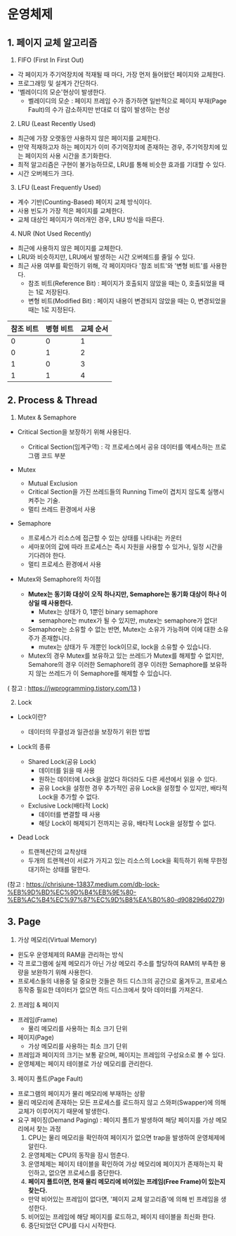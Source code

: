 # 운영체제

## 1. 페이지 교체 알고리즘
1. FIFO (First In First Out)
- 각 페이지가 주기억장치에 적재될 때 마다, 가장 먼저 들어왔던 페이지와 교체한다.
- 프로그래밍 및 설계가 간단하다.
- '벨레이디의 모순'현상이 발생한다.
  - 벨레이디의 모순 : 페이지 프레임 수가 증가하면 일반적으로 페이지 부재(Page Fault)의 수가 감소하지만 반대로 더 많이 발생하는 현상

2. LRU (Least Recently Used)
- 최근에 가장 오랫동안 사용하지 않은 페이지를 교체한다.
- 만약 적재하고자 하는 페이지가 이미 주기억장치에 존재하는 경우, 주기억장치에 있는 페이지의 사용 시간을 초기화한다.
- 최적 알고리즘은 구현이 불가능하므로, LRU를 통해 비슷한 효과를 기대할 수 있다.
- 시간 오버헤드가 크다.

3. LFU (Least Frequently Used)
- 계수 기반(Counting-Based) 페이지 교체 방식이다.
- 사용 빈도가 가장 적은 페이지를 교체한다.
- 교체 대상인 페이지가 여러개인 경우, LRU 방식을 따른다.

4. NUR (Not Used Recently)
- 최근에 사용하지 않은 페이지를 교체한다.
- LRU와 비슷하지만, LRU에서 발생하는 시간 오버헤드를 줄일 수 있다.
- 최근 사용 여부를 확인하기 위해, 각 페이지마다 '참조 비트'와 '변형 비트'를 사용한다.
  - 참조 비트(Reference Bit) : 페이지가 호출되지 않았을 때는 0, 호출되었을 때는 1로 저장된다.
  - 변형 비트(Modified Bit) : 페이지 내용이 변경되지 않았을 때는 0, 변경되었을 때는 1로 지정된다.
  
참조 비트 | 병형 비트 | 교체 순서
--- | --- | ---
0 | 0 | 1
0 | 1 | 2
1 | 0 | 3
1 | 1 | 4

## 2. Process & Thread
1. Mutex & Semaphore
* Critical Section을 보장하기 위해 사용된다.
  * Critical Section(임계구역) : 각 프로세스에서 공유 데이터를 액세스하는 프로그램 코드 부분
  
* Mutex
  * Mutual Exclusion
  * Critical Section을 가진 쓰레드들의 Running Time이 겹치지 않도록 실행시켜주는 기술.
  * 멀티 쓰레드 환경에서 사용
  
* Semaphore
  * 프로세스가 리소스에 접근할 수 있는 상태를 나타내는 카운터
  * 세마포어의 값에 따라 프로세스는 즉시 자원을 사용할 수 있거나, 일정 시간을 기다려야 한다.
  * 멀티 프로세스 환경에서 사용

* Mutex와 Semaphore의 차이점
  * **Mutex는 동기화 대상이 오직 하나지만, Semaphore는 동기화 대상이 하나 이상일 때 사용한다.**
    * Mutex는 상태가 0, 1뿐인 binary semaphore
    * semaphore는 mutex가 될 수 있지만, mutex는 semaphore가 없다!
  * Semaphore는 소유할 수 없는 반면, Mutex는 소유가 가능하며 이에 대한 소유주가 존재합니다.
    * mutex는 상태가 두 개뿐인 lock이므로, lock을 소유할 수 있습니다.
  * Mutex의 경우 Mutex를 보유하고 있는 쓰레드가 Mutex를 해제할 수 없지만, Semahore의 경우 이러한 Semaphore의 경우 이러한 Semaphore를 보유하지 않는 쓰레드가 이 Semaphore를 해제할 수 있습니다.

( 참고 : https://jwprogramming.tistory.com/13 )

2. Lock
* Lock이란?
  * 데이터의 무결성과 일관성을 보장하기 위한 방법

* Lock의 종류
  * Shared Lock(공유 Lock)
    * 데이터를 읽을 때 사용
    * 원하는 데이터에 Lock을 걸었다 하더라도 다른 세션에서 읽을 수 있다.
    * 공유 Lock을 설정한 경우 추가적인 공유 Lock을 설정할 수 있지만, 배타적 Lock을 추가할 수 없다.
  * Exclusive Lock(배타적 Lock)
    * 데이터를 변결할 때 사용
    * 해당 Lock이 해제되기 전까지는 공유, 배타적 Lock을 설정할 수 없다.
    
* Dead Lock
  * 트랜젝션간의 교착상태
  * 두개의 트랜젝션이 서로가 가지고 있는 리소스의 Lock을 획득하기 위해 무한정 대기하는 상태를 말한다.
  
(참고 : https://chrisjune-13837.medium.com/db-lock-%EB%9D%BD%EC%9D%B4%EB%9E%80-%EB%AC%B4%EC%97%87%EC%9D%B8%EA%B0%80-d908296d0279)

## 3. Page

1. 가상 메모리(Virtual Memory)
* 윈도우 운영체제의 RAM을 관리하는 방식
* 각 프로그램에 실제 메모리가 아닌 가상 메모리 주소를 할당하여 RAM의 부족한 용량을 보완하기 위해 사용한다.
* 프로세스들의 내용중 덜 중요한 것들은 하드 디스크의 공간으로 옮겨두고, 프로세스 동작중 필요한 데이터가 없으면 하드 디스크에서 찾아 데이터를 가져온다.

2. 프레임 & 페이지
* 프레임(Frame)
  * 물리 메모리를 사용하는 최소 크기 단위
* 페이지(Page)
  * 가상 메모리를 사용하는 최소 크기 단위
* 프레임과 페이지의 크기는 보통 같으며, 페이지는 프레임의 구성요소로 볼 수 있다.
* 운영체제는 페이지 테이블로 가상 메모리를 관리한다.

3. 페이지 폴트(Page Fault)
* 프로그램의 페이지가 물리 메모리에 부재하는 상황
* 물리 메모리에 존재하는 모든 프로세스를 로드하지 않고 스와퍼(Swapper)에 의해 교체가 이루어지기 때문에 발생한다.
* 요구 페이징(Demand Paging) : 페이지 폴트가 발생하여 해당 페이지를 가상 메모리에서 찾는 과정
  1. CPU는 물리 메모리을 확인하여 페이지가 없으면 trap을 발생하여 운영체제에 알린다.
  2. 운영체제는 CPU의 동작을 잠시 멈춘다.
  3. 운영체제는 페이지 테이블을 확인하여 가상 메모리에 페이지가 존재하는지 확인하고, 없으면 프로세스를 중단한다.
  4. **페이지 폴트이면, 현재 물리 메모리에 비어있는 프레임(Free Frame)이 있는지 찾는다.**
    * 만약 비어있는 프레임이 없다면, '페이지 교체 알고리즘'에 의해 빈 프레임을 생성한다.
  5. 비어있는 프레임에 해당 페이지를 로드하고, 페이지 테이블을 최신화 한다.
  6. 중단되었던 CPU를 다시 시작한다. 
